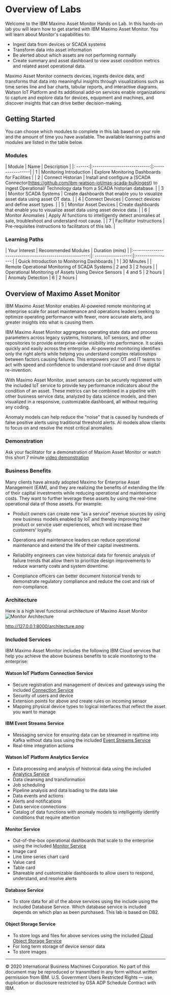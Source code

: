 # Overview of Labs

Welcome to the IBM Maximo Asset Monitor Hands on Lab.  In this hands-on lab you will learn how to get started with IBM Maximo Asset Monitor. You will learn about Monitor's capabilities to:

* Ingest data from devices or SCADA systems
* Transform data into asset information
* Be alerted about which assets are not performing normally
* Create summary and asset dashboard to view asset condition metrics and related asset operational data.

Maximo Asset Monitor connects devices, ingests device data, and transforms that data into meaningful insights through visualizations such as time series line and bar charts, tabular reports, and interactive diagrams. Watson IoT Platform and its additional add-on services enable organizations to capture and explore data for devices, equipment and machines, and discover insights that can drive better decision-making.

## Getting Started

You can choose which modules to complete in this lab based on your role and the amount of time you have available. The available learning paths and modules are listed in the table below.

### Modules

|  Module | Name                      | Description      |
|: ------:|:----------------------------:|:-----------------|
| 1       | Monitoring Introduction  | Explore Monitoring Dashboards for Facilities |
| 2       |  Connect Historian           | Install and configure a [SCADA Connector(https://github.com/ibm-watson-iot/mas-scada-bulkingest) to ingest Operational/ Technology data from a SCADA historian database. |
| 3       |  Monitor SCADA Systems    | Create dashboards that enable you to visualize asset data using asset OT data.       |
| 4       |  Connect Devices          | Connect devices and define asset types.     |
| 5       |  Monitor Asset Devices    | Create dashboards that enable you to visualize asset data using asset device data.      |
| 6       |  Monitor Anomalies        | Apply AI functions to intelligently detect anomalies at sale, troubleshoot and understand root cause.       |
| 7       |  Facilitator Instructions | Pre-requisites instructions to facilitators of this lab. |

### Learning Paths

|  Your Interest                                           | Recommended Modules | Duration (mins)   |
|:--------------------------------------------------------:|: ------------------:|:-----------------:|
|  Quick Introduction to Monitoring Dashboards             | 1                   |     30 Minutes    |
|  Remote Operational Monitoring of SCADA Systems          | 2 and 3             |     2 hours       |
|  Operational Monitoring of Assets Using Device Sensors   | 4 and 5             |     2 hours       |
|  Anomaly Detection                                       | 6                   |     2 hours       |


## Overview of Maximo Asset Monitor

IBM Maximo Asset Monitor enables AI-powered remote monitoring at enterprise scale for asset maintenance and operations leaders seeking to optimize operating performance with fewer, more accurate alerts, and greater insights into what is causing them.

IBM Maximo Asset Monitor aggregates operating state data and process parameters across legacy systems, historians, IoT sensors, and other repositories to provide enterprise-wide visibility into performance. It scales quickly and easily across the enterprise. AI-powered monitoring identifies only the right alerts while helping you understand complex relationships between factors causing failures. This empowers your OT and IT teams to act with speed and confidence to understand root-cause and drive digital re-invention.

With Maximo Asset Monitor, asset sensors can be securely registered with the included IoT service to provide key performance indicators about the condition of an asset. These metrics can be combined in a pipeline with other business service data, analyzed by data science models, and then visualized in a responsive, customizable dashboard, all without requiring any coding.

Anomaly models can help reduce the “noise” that is caused by hundreds of false positive alerts using traditional threshold alerts. AI models allow clients to focus on and resolve the most critical anomalies.

###  Demonstration

Ask your facilitator for a demonstration of Maxiom Asset Monitor or watch this short 7 minute [video demonstration](https://youtu.be/IyQgRwAseLU)

### Business Benefits

Many clients have already adopted Maximo for Enterprise Asset Management (EAM), and they are realizing the benefits of extending the life of their capital investments while reducing operational and maintenance costs. They want to further leverage these assets by using the real-time operational data of those assets. For example:

* Product owners can create new “as a service” revenue sources by using new business models enabled by IoT and thereby improving their product or service user experiences, which will increase their customers’ loyalty.

* Operations and maintenance leaders can reduce operational maintenance and extend the life of their capital investments.

* Reliability engineers can view historical data for forensic analysis of failure trends that allow them to prioritize design improvements to reduce warranty costs and system downtime.

* Compliance officers can better document historical trends to demonstrate regulatory compliance and reduce the cost and risk of non-compliance.

### Architecture

Here is a high level functional architecture of Maximo Asset Monitor
![Monitor Architecture](img/architecture.png)

http://127.0.0.1:8000/architecture.png
### Included Services
IBM Maximo Asset Monitor includes the following IBM Cloud services that help you achieve the above business benefits to scale monitoring to the enterprise:

#### Watson IoT Platform Connection Service
* Secure registration and management of devices and gateways using the included [Connection Service](https://www.ibm.com/support/knowledgecenter/SSQP8H/iot/developing/develop.html)
* Security of users and device
* Extension points for above and create rules on incoming sensor
* Mapping physical device types to logical interfaces that reflect the asset you want to manage


#### IBM Event Streams Service

* Messaging service for ensuring data can be streamed in realtime into Kafka without data loss using the included [Event Streams Service](https://www.ibm.com/support/knowledgecenter/SSQP8H/iot/developing/data_access_messagehub.html)
* Real-time integration actions

#### Watson IoT Platform Analytics Service

* Data processing and analysis of historical data using the included [Analytics Service](https://www.ibm.com/support/knowledgecenter/SSQP8H/iot/analytics/as_overview.html)
* Data cleansing and transformation
* Job scheduling
* Pipeline analysis and data loading to the data lake
* Data events and actions
* Alerts and notifications
* Data service connections
* Catalog of data functions with anomaly models to intelligently identify conditions that require attention

#### Monitor Service

* Out-of-the-box operational dashboards that scale to the enterprise using the included [Monitor Service](https://www.ibm.com/support/knowledgecenter/SSQP8H/iot/dashboard/monitoring.html)
* Image card
* Line time series chart card
* Value card
* Table card
* Shareable and customizable dashboards to allow users to respond, understand, and resolve alerts

#### Database Service

* To store data for all of the above services using the include using the included Database Service.  Which database service is included depends on which plan as been purchased. This lab is based on DB2.

#### Object Storage Service

* To store logs and files for above services using the included [Cloud Object Storage Service](https://www.ibm.com/support/knowledgecenter/SSQP8H/iot/analytics/as_logs.html)
* For long term storage of device sensor data
* To store images

---
© 2020 International Business Machines Corporation.  No part of this document may be reproduced or transmitted in any form without written permission from IBM.  U.S. Government Users Restricted Rights — use, duplication or disclosure restricted by GSA ADP Schedule Contract with IBM.
